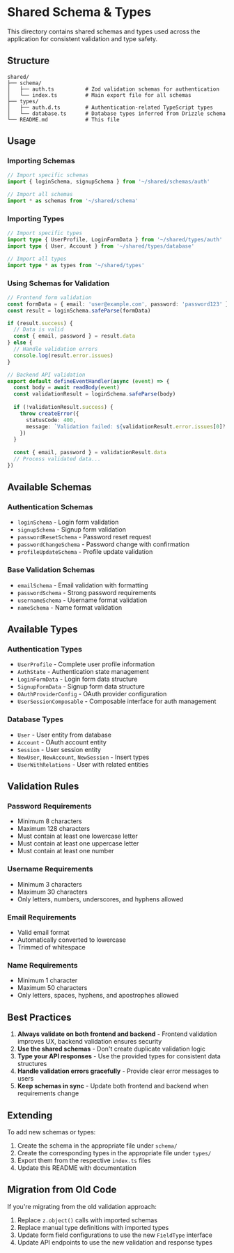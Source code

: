 # Shared Schema & Types

This directory contains shared schemas and types used across the application for consistent validation and type safety.

## Structure

```
shared/
├── schema/
│   ├── auth.ts          # Zod validation schemas for authentication
│   └── index.ts         # Main export file for all schemas
├── types/
│   ├── auth.d.ts        # Authentication-related TypeScript types
│   └── database.ts      # Database types inferred from Drizzle schema
└── README.md            # This file
```

## Usage

### Importing Schemas

```typescript
// Import specific schemas
import { loginSchema, signupSchema } from '~/shared/schemas/auth'

// Import all schemas
import * as schemas from '~/shared/schema'
```

### Importing Types

```typescript
// Import specific types
import type { UserProfile, LoginFormData } from '~/shared/types/auth'
import type { User, Account } from '~/shared/types/database'

// Import all types
import type * as types from '~/shared/types'
```

### Using Schemas for Validation

```typescript
// Frontend form validation
const formData = { email: 'user@example.com', password: 'password123' }
const result = loginSchema.safeParse(formData)

if (result.success) {
  // Data is valid
  const { email, password } = result.data
} else {
  // Handle validation errors
  console.log(result.error.issues)
}

// Backend API validation
export default defineEventHandler(async (event) => {
  const body = await readBody(event)
  const validationResult = loginSchema.safeParse(body)
  
  if (!validationResult.success) {
    throw createError({
      statusCode: 400,
      message: `Validation failed: ${validationResult.error.issues[0]?.message}`
    })
  }
  
  const { email, password } = validationResult.data
  // Process validated data...
})
```

## Available Schemas

### Authentication Schemas

- `loginSchema` - Login form validation
- `signupSchema` - Signup form validation
- `passwordResetSchema` - Password reset request
- `passwordChangeSchema` - Password change with confirmation
- `profileUpdateSchema` - Profile update validation

### Base Validation Schemas

- `emailSchema` - Email validation with formatting
- `passwordSchema` - Strong password requirements
- `usernameSchema` - Username format validation
- `nameSchema` - Name format validation

## Available Types

### Authentication Types

- `UserProfile` - Complete user profile information
- `AuthState` - Authentication state management
- `LoginFormData` - Login form data structure
- `SignupFormData` - Signup form data structure
- `OAuthProviderConfig` - OAuth provider configuration
- `UserSessionComposable` - Composable interface for auth management

### Database Types

- `User` - User entity from database
- `Account` - OAuth account entity
- `Session` - User session entity
- `NewUser`, `NewAccount`, `NewSession` - Insert types
- `UserWithRelations` - User with related entities

## Validation Rules

### Password Requirements
- Minimum 8 characters
- Maximum 128 characters
- Must contain at least one lowercase letter
- Must contain at least one uppercase letter
- Must contain at least one number

### Username Requirements
- Minimum 3 characters
- Maximum 30 characters
- Only letters, numbers, underscores, and hyphens allowed

### Email Requirements
- Valid email format
- Automatically converted to lowercase
- Trimmed of whitespace

### Name Requirements
- Minimum 1 character
- Maximum 50 characters
- Only letters, spaces, hyphens, and apostrophes allowed

## Best Practices

1. **Always validate on both frontend and backend** - Frontend validation improves UX, backend validation ensures security
2. **Use the shared schemas** - Don't create duplicate validation logic
3. **Type your API responses** - Use the provided types for consistent data structures
4. **Handle validation errors gracefully** - Provide clear error messages to users
5. **Keep schemas in sync** - Update both frontend and backend when requirements change

## Extending

To add new schemas or types:

1. Create the schema in the appropriate file under `schema/`
2. Create the corresponding types in the appropriate file under `types/`
3. Export them from the respective `index.ts` files
4. Update this README with documentation

## Migration from Old Code

If you're migrating from the old validation approach:

1. Replace `z.object()` calls with imported schemas
2. Replace manual type definitions with imported types
3. Update form field configurations to use the new `FieldType` interface
4. Update API endpoints to use the new validation and response types
